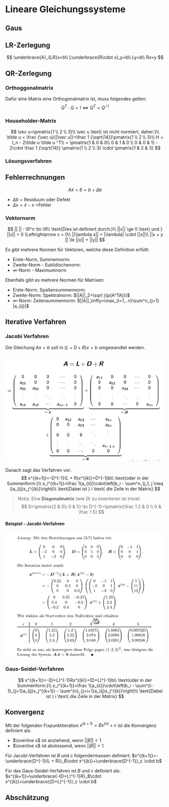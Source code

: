 # Lineare Gleichungssysteme

## Gaus

## LR-Zerlegung

$$
\underbrace{A}_{LR}x=b\\
L\underbrace{R\cdot x}_y=b\\
Ly=b\\
Rx=y
$$



## QR-Zerlegung

### Orthoggonalmatrix

Dafür eine Matrix eine Orthogonalmatrix ist, muss folgendes gelten:
$$
Q^T\cdot Q=I \Leftrightarrow Q^T = Q^{-1}
$$

### Householder-Matrix

$$
\vec u=\pmatrix{1 \\ 2 \\ 3}\\
\vec u \text{ ist nicht normiert, daher:}\\
\tilde u = \frac {\vec u}{|\vec u|}=\frac 1 {\sqrt{14}}\pmatrix{1 \\ 2 \\ 3}\\
H = I_n - 2\tilde u \tilde u ^T\\ = 
\pmatrix{1 & 0 & 0\\ 0 & 1 & 0 \\ 0 & 0 & 1} - 2\cdot \frac 1 {\sqrt{14}} \pmatrix{1 \\ 2 \\ 3} \cdot \pmatrix{1 & 2 & 3}
$$



### Lösungsverfahren

## Fehlerrechnungen

$$
A\tilde x=\tilde b = b + \Delta b
$$

* $\Delta b$ = Residuum oder Defekt
* $\Delta x = \tilde x - x$ =Fehler

### Vektornorm

$$
||.|| : \R^n \to \R\\ 
\text{Dies ist definiert durch:}\\
||x|| \ge 0 \text{ und } ||x|| = 0 \Leftrightarrow x = 0\\
||\lambda x|| = |\lambda| \cdot ||x||\\
||x + y || \le ||x|| + ||y||
$$

 

Es gibt mehrere Normen für Vektoren, welche diese Definition erfüllt:

* Erste-Norm, Summennorm:
* Zweite-Norm - Euklidischenorm:
* $\infty$-Norm - Maximumnorm

Ebenfalls gibt es mehrere Normen für Matrixen:

* Erste-Norm, Spaltensummennorm:
* Zweite-Norm: Spektralnorm: $||A||_2=\sqrt {(p(A^TA))}$
* $\infty$-Norm: Zeilensummennorm: $||A||_\infty=\max_{i=1,..n}\sum^n_{j=1} |a_{ij}|$

## Iterative Verfahren

### Jacobi Verfahren

Die Gleichung $Ax=b$ soll in $(L + D + R)x=b$ umgewandlet werden.

![image-20221123081708334](res/image-20221123081708334.png)

Danach sagt das Verfahren vor:
$$
x^{(k+1)}=-D^{-1}(L + R)x^{(k)}+D^{-1}b\\
\text{oder in der Summenform:}\\
x_i^{(k+1)}=\frac 1{a_{ii}}\cdot\left(b_i - \sum^n_{j_1, j \neq i}a_{ij}x_j^{(k)}\right)\\
\text{Dabei ist } i \text{ die Zeile in der Matrix}
$$

> Notiz: Eine **Diagonalmatrix** (wie $D$) zu invertieren ist trivial:
> $$
> D=\pmatrix{2 & 0\\ 0  & 5} \to 
> D^{-1}=\pmatrix{\frac 1 2 & 0 \\ 0 & \frac 1 5}
> $$
> 

#### Beispiel - Jacobi-Verfahren

![image-20221123082446642](res/image-20221123082446642.png)

### Gaus-Seidel-Verfahren

$$
x^{(k+1)}=-(D+L)^{-1}Rx^{(k)}+(D+L)^{-1}b\\
\text{oder in der Summenform:}\\
x_i^{(k+1)}=\frac 1{a_{ii}}\cdot\left(b_i - \sum^{i-1}_{j=1}a_{ij}x_j^{(k+1)} - \sum^{n}_{j=i+1}a_{ij}x_j^{(k)}\right)\\
\text{Dabei ist } i \text{ die Zeile in der Matrix}
$$

## Konvergenz

Mit der folgenden Fixpunktiteration $x^{(k+1)}=Bx^{(n)}+c$ ist die Konvergenz definiert als:

* $\overline x$ ist anziehend, wenn $||B|| < 1$
* $\overline x$ ist abstossend, wenn $||B|| > 1$

Für Jacobi-Verfahren ist $B$ und $c$ folgendermassen definiert: $x^{(k+1)}=-\underbrace{D^{-1}(L + R)}_B\cdot x^{(k)}+\underbrace{D^{-1}}_c \cdot b$

Für das Gaus-Seidel-Verfahren ist $B$ und $c$ definiert als: $x^{(k+1)}=\underbrace{-(D+L)^{-1}R}_B\cdot x^{(k)}+\underbrace{(D+L)^{-1}}_c \cdot b$

## Abschätzung

